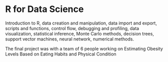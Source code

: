 # R for Data Science
Introduction to R, data creation and manipulation, data import and export, scripts and functions, control flow, debugging and profiling, data visualization, statistical inference, Monte Carlo methods, decision trees, support vector machines, neural network, numerical methods.

The final project was with a team of 6 people working on Estimating Obesity Levels Based on Eating Habits and Physical Condition
